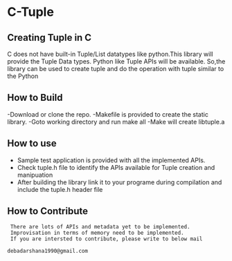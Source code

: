 # C-Tuple
Creating Tuple in C 
----------------------------------------

  C does not have built-in Tuple/List datatypes like python.This library will provide the Tuple Data types.
Python like Tuple APIs will be available. So,the library can be used to create tuple  and do the operation with tuple similar to the Python

How to Build
---------------------------------
-Download or clone the repo.
-Makefile is provided to create the static library.
-Goto working directory and run make all
-Make will create libtuple.a

How to use
----------------------------------
- Sample test application is provided with all the implemented APIs.
- Check tuple.h file to identify the APIs available for Tuple creation and manipuation
- After building the library link it to your programe during compilation and include the tuple.h header file

How to Contribute
-----------------------------------
     There are lots of APIs and metadata yet to be implemented.
     Improvisation in terms of memory need to be implemented.
     If you are intersted to contribute, please write to below mail
     
    debadarshana1990@gmail.com
